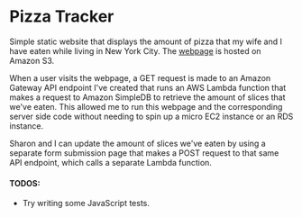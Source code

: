 # Pizza Tracker

Simple static website that displays the amount of pizza that my wife and I have eaten while living in New York City. The [webpage](http://ryandasher.com/projects/pizza-tracker/) is hosted on Amazon S3.

When a user visits the webpage, a GET request is made to an Amazon Gateway API endpoint I've created that runs an AWS Lambda function that makes a request to Amazon SimpleDB to retrieve the amount of slices that we've eaten. This allowed me to run this webpage and the corresponding server side code without needing to spin up a micro EC2 instance or an RDS instance.

Sharon and I can update the amount of slices we've eaten by using a separate form submission page that makes a POST request to that same API endpoint, which calls a separate Lambda function.

#### TODOS:

* Try writing some JavaScript tests.
